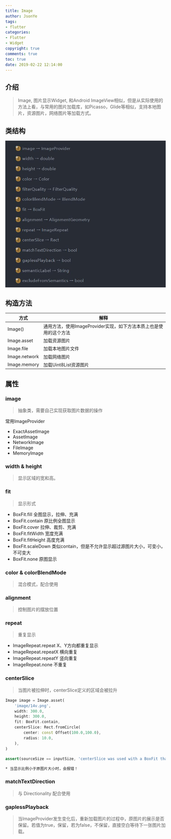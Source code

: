 ```yaml
---
title: Image
author: JsonYe
tags:
- flutter
categories:
- Flutter
- Widget
copyright: true
comments: true
toc: true
date: 2019-02-22 12:14:00   
---
```

## 介绍
> Image, 图片显示Widget, 和Android ImageView相似，但是从实际使用的方法上看，与常用的图片加载库，如Picasso，Glide等相似，支持本地图片，资源图片，网络图片等加载方式。

## 类结构
![](../img/15_1.jpg)

## 构造方法
| 方式          | 解释                                                              |
| ------------- | ----------------------------------------------------------------- |
| Image()       | 通用方法，使用ImageProvider实现，如下方法本质上也是使用的这个方法 |
| Image.asset   | 加载资源图片                                                      |
| Image.file    | 加载本地图片文件                                                  |
| Image.network | 加载网络图片                                                      |
| Image.memory  | 加载Uint8List资源图片                                             |

## 属性
### image
> 抽象类，需要自己实现获取图片数据的操作

常用ImageProvider
- ExactAssetImage
- AssetImage
- NetworkImage
- FileImage
- MemoryImage

### width & height
> 显示区域的宽和高。

### fit
> 显示形式

- BoxFit.fill 全图显示，拉伸、充满
- BoxFit.contain 原比例全图显示
- BoxFit.cover 拉伸、裁剪、充满
- BoxFit.fitWidth 宽度充满
- BoxFit.fitHeight 高度充满
- BoxFit.scaleDown 类似contain，但是不允许显示超过源图片大小，可变小，不可变大
- BoxFit.none 原图显示

### color & colorBlendMode
> 混合模式，配合使用

### alignment
> 控制图片的摆放位置

### repeat
> 重复显示
- ImageRepeat.repeat X、Y方向都重复显示
- ImageRepeat.repeatX 横向重复
- ImageRepeat.repeatY 竖向重复
- ImageRepeat.none 不重复
  
### centerSlice
> 当图片被拉伸时，centerSlice定义的区域会被拉升
```dart
Image image = Image.asset(
    'image/14v.png',
    width: 300.0,
    height: 300.0,
    fit: BoxFit.contain,
    centerSlice: Rect.fromCircle(
        center: const Offset(100.0,100.0),
        radius: 10.0,
    ),
)
```
```dart
assert(sourceSize == inputSize, 'centerSlice was used with a BoxFit that does not guarantee that the image is fully visible.');
```
`* 当显示比例小于原图片大小时，会报错！`

### matchTextDirection
> 与 Directionality 配合使用

### gaplessPlayback
> 当ImageProvider发生变化后，重新加载图片的过程中，原图片的展示是否保留。若值为true，保留，若为false，不保留，直接空白等待下一张图片加载。


